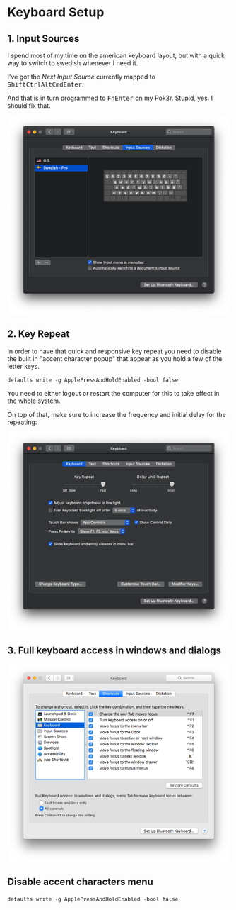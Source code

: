 # Keyboard Setup

## 1. Input Sources

I spend most of my time on the american keyboard layout, but with a quick way to switch to swedish whenever I need it.

I've got the _Next Input Source_ currently mapped to <kbd>Shift</kbd><kbd>Ctrl</kbd><kbd>Alt</kbd><kbd>Cmd</kbd><kbd>Enter</kbd>.

And that is in turn programmed to <kbd>Fn</kbd><kbd>Enter</kbd> on my Pok3r. Stupid, yes. I should fix that.

![Input Sources](assets/input-sources.png)

## 2. Key Repeat

In order to have that quick and responsive key repeat you need to disable the built in "accent character popup" that appear as you hold a few of the letter keys.

```
defaults write -g ApplePressAndHoldEnabled -bool false
```

You need to either logout or restart the computer for this to take effect in the whole system.

On top of that, make sure to increase the frequency and initial delay for the repeating:

![Key Repeat](assets/key-repeat.png)

## 3. Full keyboard access in windows and dialogs

![Full keyboard access](assets/keyboard-access.png)

## Disable accent characters menu

```
defaults write -g ApplePressAndHoldEnabled -bool false
```
